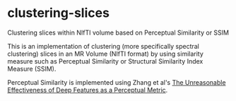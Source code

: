 # clustering-slices
Clustering slices within NIfTI volume based on Perceptual Similarity or SSIM

This is an implementation of clustering (more specifically spectral clustering) slices in an MR Volume (NIfTI format) by using similarity measure such as
Perceptual Similarity or Structural Similarity Index Measure (SSIM). 

Perceptual Similarity is implemented using Zhang et al's [The Unreasonable Effectiveness of Deep Features as a Perceptual Metric](https://arxiv.org/pdf/1801.03924.pdf).
